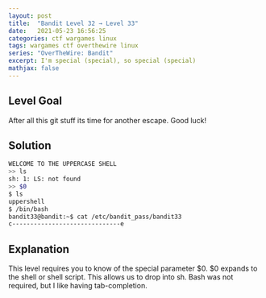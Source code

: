 ```yaml
---
layout: post
title:  "Bandit Level 32 → Level 33"
date:   2021-05-23 16:56:25
categories: ctf wargames linux
tags: wargames ctf overthewire linux
series: "OverTheWire: Bandit"
excerpt: I'm special (special), so special (special)
mathjax: false
---
```


## Level Goal
After all this git stuff its time for another escape. Good luck!


## Solution
```bash
WELCOME TO THE UPPERCASE SHELL
>> ls
sh: 1: LS: not found
>> $0
$ ls
uppershell
$ /bin/bash	
bandit33@bandit:~$ cat /etc/bandit_pass/bandit33
c------------------------------e
```


## Explanation
This level requires you to know of the special parameter $0. $0 expands to the shell or shell script. This allows us to drop into sh. Bash was not required, but I like having tab-completion.